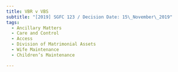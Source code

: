 ```yaml
---
title: VBR v VBS
subtitle: "[2019] SGFC 123 / Decision Date: 15\_November\_2019"
tags:
  - Ancillary Matters
  - Care and Control
  - Access
  - Division of Matrimonial Assets
  - Wife Maintenance
  - Children’s Maintenance

---
```

